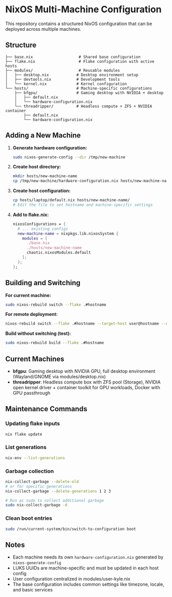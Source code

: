 # NixOS Multi-Machine Configuration

This repository contains a structured NixOS configuration that can be deployed across multiple machines.

## Structure

```
├── base.nix                    # Shared base configuration
├── flake.nix                   # Flake configuration with active hosts
├── modules/                    # Reusable modules
│   ├── desktop.nix            # Desktop environment setup
│   ├── devtools.nix           # Development tools
│   └── kernel.nix             # Kernel configuration
└── hosts/                     # Machine-specific configurations
    ├── bfgpu/                 # Gaming desktop with NVIDIA + desktop
    │   ├── default.nix
    │   └── hardware-configuration.nix
    └── threadripper/          # Headless compute + ZFS + NVIDIA container
        ├── default.nix
        └── hardware-configuration.nix
```

## Adding a New Machine

1. **Generate hardware configuration:**
   ```bash
   sudo nixos-generate-config --dir /tmp/new-machine
   ```

2. **Create host directory:**
   ```bash
   mkdir hosts/new-machine-name
   cp /tmp/new-machine/hardware-configuration.nix hosts/new-machine-name/
   ```

3. **Create host configuration:**
   ```bash
   cp hosts/laptop/default.nix hosts/new-machine-name/
   # Edit the file to set hostname and machine-specific settings
   ```

4. **Add to flake.nix:**
   ```nix
   nixosConfigurations = {
     # ... existing configs
     new-machine-name = nixpkgs.lib.nixosSystem {
       modules = [
         ./base.nix
         ./hosts/new-machine-name
         chaotic.nixosModules.default
       ];
     };
   };
   ```

## Building and Switching

**For current machine:**
```bash
sudo nixos-rebuild switch --flake .#hostname
```

**For remote deployment:**
```bash
nixos-rebuild switch --flake .#hostname --target-host user@hostname --use-remote-sudo
```

**Build without switching (test):**
```bash
sudo nixos-rebuild build --flake .#hostname
```

## Current Machines

- **bfgpu**: Gaming desktop with NVIDIA GPU, full desktop environment (Wayland/GNOME via modules/desktop.nix)
- **threadripper**: Headless compute box with ZFS pool (Storage), NVIDIA open kernel driver + container toolkit for GPU workloads, Docker with GPU passthrough

## Maintenance Commands

### Updating flake inputs
```bash
nix flake update
```

### List generations
```bash
nix-env --list-generations
```

### Garbage collection
```bash
nix-collect-garbage --delete-old
# or for specific generations
nix-collect-garbage --delete-generations 1 2 3

# Run as sudo to collect additional garbage
sudo nix-collect-garbage -d
```

### Clean boot entries
```bash
sudo /run/current-system/bin/switch-to-configuration boot
```

## Notes

- Each machine needs its own `hardware-configuration.nix` generated by `nixos-generate-config`
- LUKS UUIDs are machine-specific and must be updated in each host config
- User configuration centralized in modules/user-kyle.nix
- The base configuration includes common settings like timezone, locale, and basic services